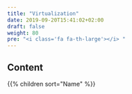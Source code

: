 ```yaml
---
title: "Virtualization"
date: 2019-09-20T15:41:02+02:00
draft: false
weight: 80
pre: "<i class='fa fa-th-large'></i> "
---
```


## Content

{{% children sort="Name" %}}
